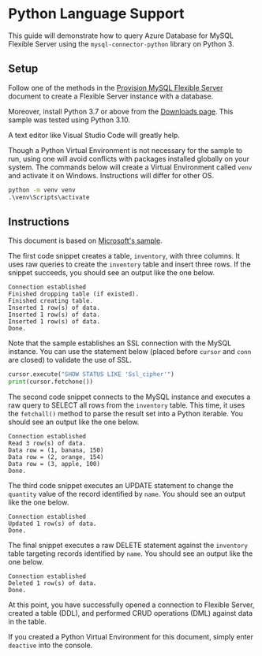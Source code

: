 # Python Language Support

This guide will demonstrate how to query Azure Database for MySQL Flexible Server using the `mysql-connector-python` library on Python 3.

## Setup

Follow one of the methods in the [Provision MySQL Flexible Server](03_05_Provision_MySQL_Flexible_Server.md) document to create a Flexible Server instance with a database.

Moreover, install Python 3.7 or above from the [Downloads page](https://www.python.org/downloads/). This sample was tested using Python 3.10.

A text editor like Visual Studio Code will greatly help.

Though a Python Virtual Environment is not necessary for the sample to run, using one will avoid conflicts with packages installed globally on your system. The commands below will create a Virtual Environment called `venv` and activate it on Windows. Instructions will differ for other OS.

```cmd
python -m venv venv
.\venv\Scripts\activate
```

## Instructions

This document is based on [Microsoft's sample](https://docs.microsoft.com/azure/mysql/flexible-server/connect-python).

The first code snippet creates a table, `inventory`, with three columns. It uses raw queries to create the `inventory` table and insert three rows. If the snippet succeeds, you should see an output like the one below.

```
Connection established
Finished dropping table (if existed).
Finished creating table.
Inserted 1 row(s) of data.
Inserted 1 row(s) of data.
Inserted 1 row(s) of data.
Done.
```

Note that the sample establishes an SSL connection with the MySQL instance. You can use the statement below (placed before `cursor` and `conn` are closed) to validate the use of SSL.

```python
cursor.execute("SHOW STATUS LIKE 'Ssl_cipher'")
print(cursor.fetchone())
```

The second code snippet connects to the MySQL instance and executes a raw query to SELECT all rows from the `inventory` table. This time, it uses the `fetchall()` method to parse the result set into a Python iterable. You should see an output like the one below.

```
Connection established
Read 3 row(s) of data.
Data row = (1, banana, 150)
Data row = (2, orange, 154)
Data row = (3, apple, 100)
Done.
```

The third code snippet executes an UPDATE statement to change the `quantity` value of the record identified by `name`. You should see an output like the one below.

```
Connection established
Updated 1 row(s) of data.
Done.
```

The final snippet executes a raw DELETE statement against the `inventory` table targeting records identified by `name`. You should see an output like the one below.

```
Connection established
Deleted 1 row(s) of data.
Done.
```

At this point, you have successfully opened a connection to Flexible Server, created a table (DDL), and performed CRUD operations (DML) against data in the table.

If you created a Python Virtual Environment for this document, simply enter `deactive` into the console.
